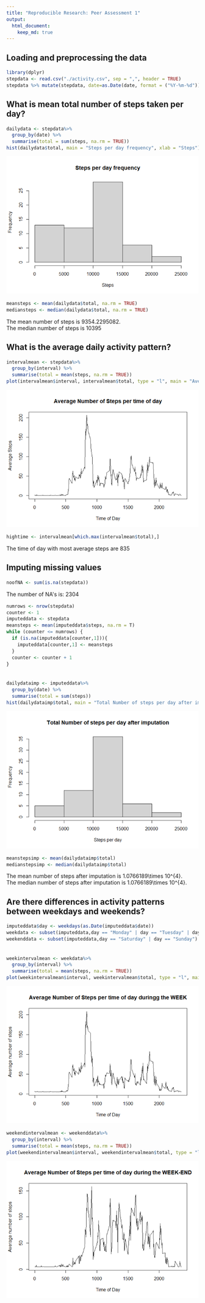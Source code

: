 ```yaml
---
title: "Reproducible Research: Peer Assessment 1"
output: 
  html_document:
    keep_md: true
---
```





## Loading and preprocessing the data

```r
library(dplyr)
stepdata <- read.csv("./activity.csv", sep = ",", header = TRUE)
stepdata %>% mutate(stepdata, date=as.Date(date, format = ("%Y-%m-%d")))
```

## What is mean total number of steps taken per day?

```r
dailydata <- stepdata%>%
  group_by(date) %>%
  summarise(total = sum(steps, na.rm = TRUE))
hist(dailydata$total, main = "Steps per day frequency", xlab = "Steps")
```

![](PA1_template_files/figure-html/stepsday-1.png)<!-- -->


```r
meansteps <- mean(dailydata$total, na.rm = TRUE)
mediansteps <- median(dailydata$total, na.rm = TRUE)
```

The mean number of steps is 9354.2295082.  
The median number of steps is 10395

## What is the average daily activity pattern?

```r
intervalmean <- stepdata%>%
  group_by(interval) %>%
  summarise(total = mean(steps, na.rm = TRUE))
plot(intervalmean$interval, intervalmean$total, type = "l", main = "Average Number of Steps per time of day", xlab = "Time of Day", ylab = "Average Steps")
```

![](PA1_template_files/figure-html/stepstime-1.png)<!-- -->

```r
hightime <- intervalmean[which.max(intervalmean$total),]
```

The time of day with most average steps are 835

## Imputing missing values

```r
noofNA <- sum(is.na(stepdata))
```

The number of NA's is:   2304  


```r
numrows <- nrow(stepdata)
counter <- 1
imputeddata <- stepdata
meansteps <- mean(imputeddata$steps, na.rm = T)
while (counter <= numrows) {
  if (is.na(imputeddata[counter,1])){
    imputeddata[counter,1] <- meansteps
  }
  counter <- counter + 1
}


dailydataimp <- imputeddata%>%
  group_by(date) %>%
  summarise(total = sum(steps))
hist(dailydataimp$total, main = "Total Number of steps per day after imputation", xlab = "Steps per day")
```

![](PA1_template_files/figure-html/imputemean-1.png)<!-- -->

```r
meanstepsimp <- mean(dailydataimp$total)
medianstepsimp <- median(dailydataimp$total)
```

The mean number of steps after imputation is 1.0766189\times 10^{4}.  
The median number of steps after imputation is 1.0766189\times 10^{4}.  


## Are there differences in activity patterns between weekdays and weekends?

```r
imputeddata$day <- weekdays(as.Date(imputeddata$date))
weekdata <- subset(imputeddata,day == "Monday" | day == "Tuesday" | day == "Wednesday" | day == "Thursday" | day == "Friday")
weekenddata <- subset(imputeddata,day == "Saturday" | day == "Sunday")


weekintervalmean <- weekdata%>%
  group_by(interval) %>%
  summarise(total = mean(steps, na.rm = TRUE))
plot(weekintervalmean$interval, weekintervalmean$total, type = "l", main = "Average Number of Steps per time of day during the WEEK", xlab = "Time of Day", ylab = "Average number of steps")
```

![](PA1_template_files/figure-html/weekdays-1.png)<!-- -->

```r
weekendintervalmean <- weekenddata%>%
  group_by(interval) %>%
  summarise(total = mean(steps, na.rm = TRUE))
plot(weekendintervalmean$interval, weekendintervalmean$total, type = "l", main = "Average Number of Steps per time of day during the WEEK-END", xlab = "Time of Day", ylab = "Average number of steps")
```

![](PA1_template_files/figure-html/weekdays-2.png)<!-- -->

